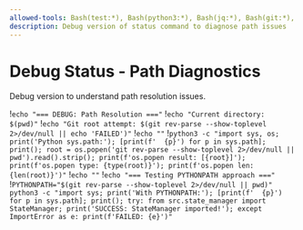 ```yaml
---
allowed-tools: Bash(test:*), Bash(python3:*), Bash(jq:*), Bash(git:*), Bash(pwd:*)
description: Debug version of status command to diagnose path issues
---
```


# Debug Status - Path Diagnostics

Debug version to understand path resolution issues.

!`echo "=== DEBUG: Path Resolution ==="`
!`echo "Current directory: $(pwd)"`
!`echo "Git root attempt: $(git rev-parse --show-toplevel 2>/dev/null || echo 'FAILED')"`
!`echo ""`
!`python3 -c "import sys, os; print('Python sys.path:'); [print(f'  {p}') for p in sys.path]; print(); root = os.popen('git rev-parse --show-toplevel 2>/dev/null || pwd').read().strip(); print(f'os.popen result: [{root}]'); print(f'os.popen type: {type(root)}'); print(f'os.popen len: {len(root)}')"`
!`echo ""`
!`echo "=== Testing PYTHONPATH approach ==="`
!`PYTHONPATH="$(git rev-parse --show-toplevel 2>/dev/null || pwd)" python3 -c "import sys; print('With PYTHONPATH:'); [print(f'  {p}') for p in sys.path]; print(); try: from src.state_manager import StateManager; print('SUCCESS: StateManager imported!'); except ImportError as e: print(f'FAILED: {e}')"`